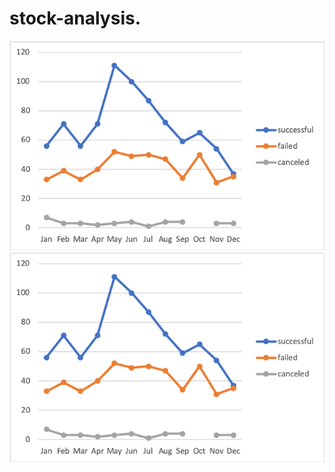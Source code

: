 # stock-analysis.










![image](https://github.com/morriscomia/kickstarter-analysis-/blob/4bf1b7fe2bdb7b59c81fbae9cab6b1d50d1039e0/Theater_Outcomes_vs_Launch.png%20.png)
![image](https://github.com/morriscomia/kickstarter-analysis-/blob/4bf1b7fe2bdb7b59c81fbae9cab6b1d50d1039e0/Theater_Outcomes_vs_Launch.png%20.png)

